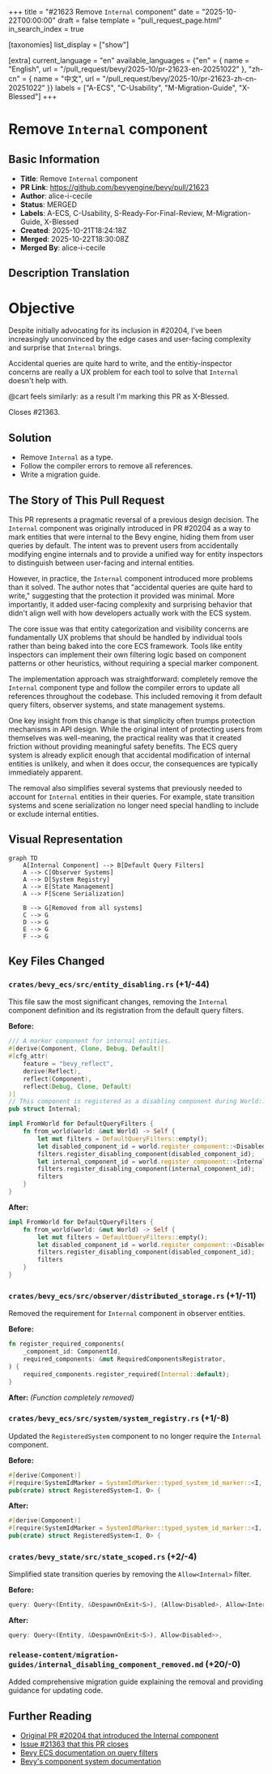 +++
title = "#21623 Remove `Internal` component"
date = "2025-10-22T00:00:00"
draft = false
template = "pull_request_page.html"
in_search_index = true

[taxonomies]
list_display = ["show"]

[extra]
current_language = "en"
available_languages = {"en" = { name = "English", url = "/pull_request/bevy/2025-10/pr-21623-en-20251022" }, "zh-cn" = { name = "中文", url = "/pull_request/bevy/2025-10/pr-21623-zh-cn-20251022" }}
labels = ["A-ECS", "C-Usability", "M-Migration-Guide", "X-Blessed"]
+++

# Remove `Internal` component

## Basic Information
- **Title**: Remove `Internal` component
- **PR Link**: https://github.com/bevyengine/bevy/pull/21623
- **Author**: alice-i-cecile
- **Status**: MERGED
- **Labels**: A-ECS, C-Usability, S-Ready-For-Final-Review, M-Migration-Guide, X-Blessed
- **Created**: 2025-10-21T18:24:18Z
- **Merged**: 2025-10-22T18:30:08Z
- **Merged By**: alice-i-cecile

## Description Translation
# Objective

Despite initially advocating for its inclusion in #20204, I've been increasingly unconvinced by the edge cases and user-facing complexity and surprise that `Internal` brings.

Accidental queries are quite hard to write, and the entitiy-inspector concerns are really a UX problem for each tool to solve that `Internal` doesn't help with.

@cart feels similarly: as a result I'm marking this PR as X-Blessed.

Closes #21363.

## Solution

- Remove `Internal` as a type.
- Follow the compiler errors to remove all references.
- Write a migration guide.

## The Story of This Pull Request

This PR represents a pragmatic reversal of a previous design decision. The `Internal` component was originally introduced in PR #20204 as a way to mark entities that were internal to the Bevy engine, hiding them from user queries by default. The intent was to prevent users from accidentally modifying engine internals and to provide a unified way for entity inspectors to distinguish between user-facing and internal entities.

However, in practice, the `Internal` component introduced more problems than it solved. The author notes that "accidental queries are quite hard to write," suggesting that the protection it provided was minimal. More importantly, it added user-facing complexity and surprising behavior that didn't align well with how developers actually work with the ECS system.

The core issue was that entity categorization and visibility concerns are fundamentally UX problems that should be handled by individual tools rather than being baked into the core ECS framework. Tools like entity inspectors can implement their own filtering logic based on component patterns or other heuristics, without requiring a special marker component.

The implementation approach was straightforward: completely remove the `Internal` component type and follow the compiler errors to update all references throughout the codebase. This included removing it from default query filters, observer systems, and state management systems.

One key insight from this change is that simplicity often trumps protection mechanisms in API design. While the original intent of protecting users from themselves was well-meaning, the practical reality was that it created friction without providing meaningful safety benefits. The ECS query system is already explicit enough that accidental modification of internal entities is unlikely, and when it does occur, the consequences are typically immediately apparent.

The removal also simplifies several systems that previously needed to account for `Internal` entities in their queries. For example, state transition systems and scene serialization no longer need special handling to include or exclude internal entities.

## Visual Representation

```mermaid
graph TD
    A[Internal Component] --> B[Default Query Filters]
    A --> C[Observer Systems]
    A --> D[System Registry]
    A --> E[State Management]
    A --> F[Scene Serialization]
    
    B --> G[Removed from all systems]
    C --> G
    D --> G
    E --> G
    F --> G
```

## Key Files Changed

### `crates/bevy_ecs/src/entity_disabling.rs` (+1/-44)

This file saw the most significant changes, removing the `Internal` component definition and its registration from the default query filters.

**Before:**
```rust
/// A marker component for internal entities.
#[derive(Component, Clone, Debug, Default)]
#[cfg_attr(
    feature = "bevy_reflect",
    derive(Reflect),
    reflect(Component),
    reflect(Debug, Clone, Default)
)]
// This component is registered as a disabling component during World::bootstrap
pub struct Internal;

impl FromWorld for DefaultQueryFilters {
    fn from_world(world: &mut World) -> Self {
        let mut filters = DefaultQueryFilters::empty();
        let disabled_component_id = world.register_component::<Disabled>();
        filters.register_disabling_component(disabled_component_id);
        let internal_component_id = world.register_component::<Internal>();
        filters.register_disabling_component(internal_component_id);
        filters
    }
}
```

**After:**
```rust
impl FromWorld for DefaultQueryFilters {
    fn from_world(world: &mut World) -> Self {
        let mut filters = DefaultQueryFilters::empty();
        let disabled_component_id = world.register_component::<Disabled>();
        filters.register_disabling_component(disabled_component_id);
        filters
    }
}
```

### `crates/bevy_ecs/src/observer/distributed_storage.rs` (+1/-11)

Removed the requirement for `Internal` component in observer entities.

**Before:**
```rust
fn register_required_components(
    _component_id: ComponentId,
    required_components: &mut RequiredComponentsRegistrator,
) {
    required_components.register_required(Internal::default);
}
```

**After:**
*(Function completely removed)*

### `crates/bevy_ecs/src/system/system_registry.rs` (+1/-8)

Updated the `RegisteredSystem` component to no longer require the `Internal` component.

**Before:**
```rust
#[derive(Component)]
#[require(SystemIdMarker = SystemIdMarker::typed_system_id_marker::<I, O>(), Internal)]
pub(crate) struct RegisteredSystem<I, O> {
```

**After:**
```rust
#[derive(Component)]
#[require(SystemIdMarker = SystemIdMarker::typed_system_id_marker::<I, O>())]
pub(crate) struct RegisteredSystem<I, O> {
```

### `crates/bevy_state/src/state_scoped.rs` (+2/-4)

Simplified state transition queries by removing the `Allow<Internal>` filter.

**Before:**
```rust
query: Query<(Entity, &DespawnOnExit<S>), (Allow<Disabled>, Allow<Internal>)>,
```

**After:**
```rust
query: Query<(Entity, &DespawnOnExit<S>), Allow<Disabled>>,
```

### `release-content/migration-guides/internal_disabling_component_removed.md` (+20/-0)

Added comprehensive migration guide explaining the removal and providing guidance for updating code.

## Further Reading

- [Original PR #20204 that introduced the Internal component](https://github.com/bevyengine/bevy/pull/20204)
- [Issue #21363 that this PR closes](https://github.com/bevyengine/bevy/issues/21363)
- [Bevy ECS documentation on query filters](https://docs.rs/bevy_ecs/latest/bevy_ecs/query/struct.Query.html)
- [Bevy's component system documentation](https://bevyengine.org/learn/book/ecs/components/)